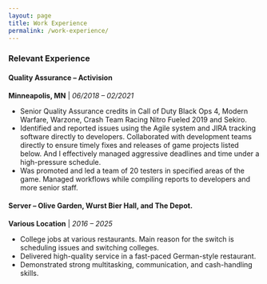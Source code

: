 ```yaml
---
layout: page
title: Work Experience
permalink: /work-experience/
---
```


### Relevant Experience

#### Quality Assurance – Activision  
**Minneapolis, MN** | *06/2018 – 02/2021*  
- Senior Quality Assurance credits in Call of Duty Black Ops 4, Modern Warfare, Warzone, Crash Team Racing Nitro Fueled 2019 and Sekiro.
- Identified and reported issues using the Agile system and JIRA tracking software directly to developers. Collaborated with development teams directly to ensure timely fixes and releases of game projects listed below. And I effectively managed aggressive deadlines and time under a high-pressure schedule.
- Was promoted and led a team of 20 testers in specified areas of the game. Managed workflows while compiling reports to developers and more senior staff.

#### Server – Olive Garden, Wurst Bier Hall, and The Depot.  
**Various Location** | *2016 – 2025*  
- College jobs at various restaurants. Main reason for the switch is scheduling issues and switching colleges.
- Delivered high-quality service in a fast-paced German-style restaurant.
- Demonstrated strong multitasking, communication, and cash-handling skills.
